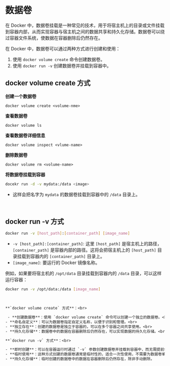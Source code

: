 # 数据卷

在 Docker 中，数据卷挂载是一种常见的技术，用于将宿主机上的目录或文件挂载到容器内部，从而实现容器与宿主机之间的数据共享和持久化存储。数据卷可以绕过容器文件系统，使数据在容器删除后仍然存在。

在 Docker 中，数据卷可以通过两种方式进行创建和使用：

1. 使用 `docker volume create` 命令创建数据卷。
2. 使用 `docker run -v` 创建数据卷并挂载到容器中。



## docker volume create 方式

**创建一个数据卷**

```
docker volume create <volume-nme>
```

**查看数据卷**

```
docker volume ls
```

**查看数据卷详细信息**

```
docker volume inspect <vlume-name>
```

**删除数据卷**

```
docker volume rm <volume-name>
```

**将数据卷挂载到容器**

~~~bash
docekr run -d -v mydata:/data <image>
~~~

- 这样会把名字为 `mydata` 的数据卷挂载到容器中的 `/data` 目录上。

<br>



## docker run -v 方式

```bash
docker run -v [host_path]:[container_path] [image_name]
```

- `-v [host_path]:[container_path]`: 这里 `[host_path]` 是宿主机上的路径，`[container_path]` 是容器内部的路径。这将会把宿主机上的 `[host_path]` 目录挂载到容器内的 `[container_path]` 目录上。
- `[image_name]`: 要运行的 Docker 镜像名称。

例如，如果要将宿主机的 `/opt/data` 目录挂载到容器内的 `/data` 目录，可以这样运行容器：

~~~bash
docker run -v /opt/data:/data [image_name]
~~~



<br>



~~~alert type=important
**`docker volume create` 方式**：<br>

 - **创建数据卷**：使用 `docker volume create` 命令可以创建一个独立的数据卷。<br>
- **命名自定义**：可以为数据卷指定自定义名称，以便于识别和管理。<br>
- **独立存在**：创建的数据卷是独立于容器的，可以在多个容器之间共享使用。<br>
- **持久化存储**：数据卷中的数据在容器删除后仍然存在，可以实现数据的持久化存储。<br><br>

**`docker run -v` 方式**：<br>

- **即时创建**：可以在容器运行时通过 `-v` 参数创建数据卷并挂载到容器中，而无需提前创建数据卷。<br>
- **临时使用**：这种方式创建的数据卷通常是临时性的，适合一次性使用，不需要为数据卷单独命名和管理。<br>
- **持久化存储**：临时创建的数据卷中的数据在容器删除后仍然存在，除非手动删除。
~~~



